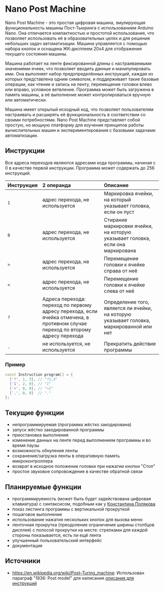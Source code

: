 # Nano Post Machine

Nano Post Machine - это простая цифровая машина, эмулирующая функциональность машины Пост-Тьюринга с использованием Arduino Nano. Она отличается компактностью и простотой использования, что позволяет использовать её в образовательных целях и для решения небольших задач автоматизации. Машина управляется с помощью набора кнопок и оснащена ЖК-дисплеем 20x4 для отображения текущего состояния машины.

Машина работает на ленте фиксированной длины с настраиваемыми значениями ячеек, что позволяет вводить данные и манипулировать ими. Она выполняет набор предопределённых инструкций, каждая из которых представлена одним символом, и поддерживает такие базовые операции, как чтение и запись на ленту, перемещение головки влево или вправо, условное ветвление. Программа может быть загружена в память машины, а её выполнение может контролироваться вручную или автоматически.

Машина имеет открытый исходный код, что позволяет пользователям настраивать и расширять её функциональность в соответствии со своими потребностями. Nano Post Machine представляет собой простую, но мощную платформу для изучения принципов работы вычислительных машин и экспериментирования с базовыми задачами автоматизации.

## Инструкции

Все адреса переходов являются адресами кода программы, начиная с 0 в качестве первой инструкции. Программа может содержать до 256 инструкций.

| Инструкция | 2 операнда | Описание |
| :-- | :-- | :-- |
| `1` | адрес перехода, не используется | Маркировка ячейки, на который указывает головка, если он пуст |
| `0` | адрес перехода, не используется | Стирание маркировки ячейки, на которую указывает головка, если она маркирована |
| `>` | адрес перехода, не используется | Перемещение головки к ячейке справа от неё |
| `<` | адрес перехода, не используется | Перемещение головки к ячейке слева от неё |
| `?` | Адреса перехода: переход по первому адресу перехода, если ячейка отмечена, в противном случае переход по второму адресу перехода | Определение того, является ли ячейки, на которую указывает головка, маркированной или нет |
| `.` | не используется, не используется | Прекратить действие программы |

### Пример

```cpp
const Instruction program[] = {
  {'?', 1, 3}, // "?2,4"
  {'1', 2, 0}, // "1"
  {'>', 0, 0}, // ">1"
  {'.', 0, 0}  // "."
};
```

## Текущие функции

- непрограммируемая (программа жёстко закодирована)
- запуск жёстко закодированной программы
- приостановка выполнения
- изменение данных на ленте перед выполнением программы и во время паузы
- возможность обнуления ленты
- сохранение/загрузка ленты в оперативную память микроконтроллера
- возврат в исходное положение головки при нажатии кнопки "Стоп"
- простое звуковое сопровождение в качестве обратной связи

## Планируемые функции

- программируемость (может быть будет задействована цифровая клавиатура) с синтаксисом, подобным как у [Константина Полякова](https://kpolyakov.spb.ru/prog/post.htm)
- показ листинга программы с вертикальной прокруткой
- пошаговое выполнение
- использование нажатия нескольких кнопок для вызова меню
- ленточная прокрутка (преодоление ограничения ширины столбцов дисплея) с полосой прокрутки на месте: стрелками для каждой стороны показывается, есть ли ещё лента
- улучшенный пользовательский интерфейс
- документация

## Источники
- https://en.wikipedia.org/wiki/Post–Turing_machine: Использован параграф "1936: Post model" для написания [описания для инструкций](#инструкции)
